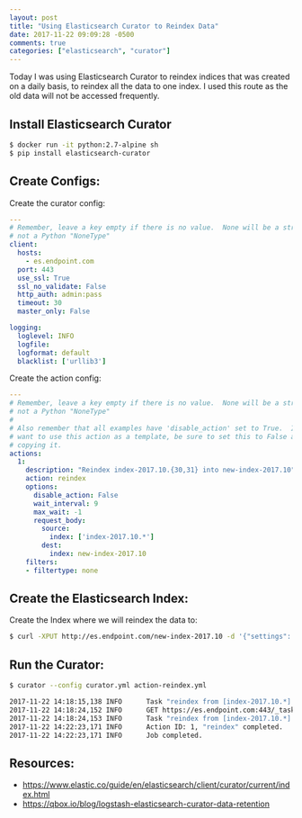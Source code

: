 ```yaml
---
layout: post
title: "Using Elasticsearch Curator to Reindex Data"
date: 2017-11-22 09:09:28 -0500
comments: true
categories: ["elasticsearch", "curator"] 
---
```


Today I was using Elasticsearch Curator to reindex indices that was created on a daily basis, to reindex all the data to one index. I used this route as the old data will not be accessed frequently.

## Install Elasticsearch Curator

```bash
$ docker run -it python:2.7-alpine sh
$ pip install elasticsearch-curator
```

## Create Configs:

Create the curator config:

```yaml config.yml
---
# Remember, leave a key empty if there is no value.  None will be a string,
# not a Python "NoneType"
client:
  hosts:
    - es.endpoint.com
  port: 443
  use_ssl: True
  ssl_no_validate: False
  http_auth: admin:pass
  timeout: 30
  master_only: False

logging:
  loglevel: INFO
  logfile:
  logformat: default
  blacklist: ['urllib3']
```

Create the action config:

```yaml action-reindex.yml
---
# Remember, leave a key empty if there is no value.  None will be a string,
# not a Python "NoneType"
#
# Also remember that all examples have 'disable_action' set to True.  If you
# want to use this action as a template, be sure to set this to False after
# copying it.
actions:
  1:
    description: "Reindex index-2017.10.{30,31} into new-index-2017.10"
    action: reindex
    options:
      disable_action: False
      wait_interval: 9
      max_wait: -1
      request_body:
        source:
          index: ['index-2017.10.*']
        dest:
          index: new-index-2017.10
    filters:
    - filtertype: none
```

## Create the Elasticsearch Index:

Create the Index where we will reindex the data to:

```bash
$ curl -XPUT http://es.endpoint.com/new-index-2017.10 -d '{"settings": {"number_of_shards": 5, "number_of_replicas": 1}}'
```

## Run the Curator:

```bash
$ curator --config curator.yml action-reindex.yml

2017-11-22 14:18:15,138 INFO      Task "reindex from [index-2017.10.*] to [index-2017.10]" with task_id "Za-sn0z3Q9-75xCMRwJ3-A:15782886" has been running for 928.948195354 seconds
2017-11-22 14:18:24,152 INFO      GET https://es.endpoint.com:443/_tasks/Za-sn0z3Q9-75xCMRwJ3-A%3A15782886 [status:200 request:0.005s]
2017-11-22 14:18:24,153 INFO      Task "reindex from [index-2017.10.*] to [new-index-2017.10]" with task_id "Za-sn0z3Q9-75xCMRwJ3-A:15782886" has been running for 937.962740393 seconds
2017-11-22 14:22:23,171 INFO      Action ID: 1, "reindex" completed.
2017-11-22 14:22:23,171 INFO      Job completed.
```

## Resources:

- https://www.elastic.co/guide/en/elasticsearch/client/curator/current/index.html
- https://qbox.io/blog/logstash-elasticsearch-curator-data-retention

